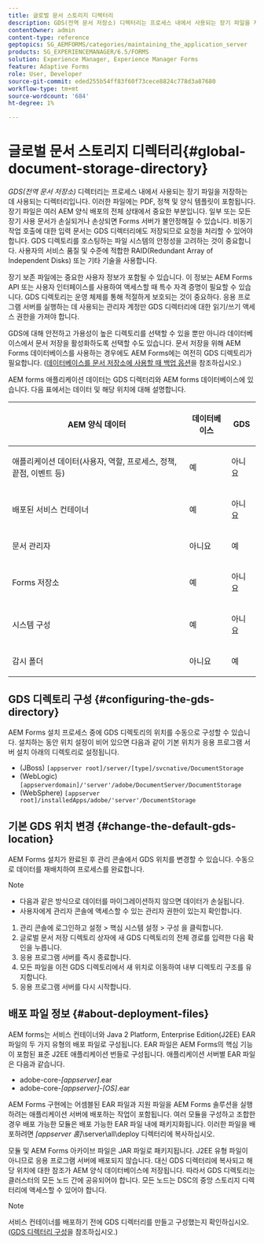 ```yaml
---
title: 글로벌 문서 스토리지 디렉터리
description: GDS(전역 문서 저장소) 디렉터리는 프로세스 내에서 사용되는 장기 파일을 저장하는 데 사용되는 디렉터리입니다.
contentOwner: admin
content-type: reference
geptopics: SG_AEMFORMS/categories/maintaining_the_application_server
products: SG_EXPERIENCEMANAGER/6.5/FORMS
solution: Experience Manager, Experience Manager Forms
feature: Adaptive Forms
role: User, Developer
source-git-commit: eded255b54ff83f60f73cece8824c778d3a87680
workflow-type: tm+mt
source-wordcount: '684'
ht-degree: 1%

---
```


# 글로벌 문서 스토리지 디렉터리{#global-document-storage-directory}

*GDS(전역 문서 저장소)* 디렉터리는 프로세스 내에서 사용되는 장기 파일을 저장하는 데 사용되는 디렉터리입니다. 이러한 파일에는 PDF, 정책 및 양식 템플릿이 포함됩니다. 장기 파일은 여러 AEM 양식 배포의 전체 상태에서 중요한 부분입니다. 일부 또는 모든 장기 사용 문서가 손실되거나 손상되면 Forms 서버가 불안정해질 수 있습니다. 비동기 작업 호출에 대한 입력 문서는 GDS 디렉터리에도 저장되므로 요청을 처리할 수 있어야 합니다. GDS 디렉토리를 호스팅하는 파일 시스템의 안정성을 고려하는 것이 중요합니다. 사용자의 서비스 품질 및 수준에 적합한 RAID(Redundant Array of Independent Disks) 또는 기타 기술을 사용합니다.

장기 보존 파일에는 중요한 사용자 정보가 포함될 수 있습니다. 이 정보는 AEM Forms API 또는 사용자 인터페이스를 사용하여 액세스할 때 특수 자격 증명이 필요할 수 있습니다. GDS 디렉토리는 운영 체제를 통해 적절하게 보호되는 것이 중요하다. 응용 프로그램 서버를 실행하는 데 사용되는 관리자 계정만 GDS 디렉터리에 대한 읽기/쓰기 액세스 권한을 가져야 합니다.

GDS에 대해 안전하고 가용성이 높은 디렉토리를 선택할 수 있을 뿐만 아니라 데이터베이스에서 문서 저장을 활성화하도록 선택할 수도 있습니다. 문서 저장을 위해 AEM Forms 데이터베이스를 사용하는 경우에도 AEM Forms에는 여전히 GDS 디렉토리가 필요합니다. ([데이터베이스를 문서 저장소에 사용할 때 백업 옵션](/help/forms/using/admin-help/files-back-recover.md#backup-options-when-database-is-used-for-document-storage)을 참조하십시오.)

AEM forms 애플리케이션 데이터는 GDS 디렉터리와 AEM forms 데이터베이스에 있습니다. 다음 표에서는 데이터 및 해당 위치에 대해 설명합니다.

<table>
 <thead>
  <tr>
   <th><p>AEM 양식 데이터</p></th>
   <th><p>데이터베이스</p></th>
   <th><p>GDS</p></th>
  </tr>
 </thead>
 <tbody>
  <tr>
   <td><p>애플리케이션 데이터(사용자, 역할, 프로세스, 정책, 끝점, 이벤트 등)</p></td>
   <td><p>예</p></td>
   <td><p>아니요</p></td>
  </tr>
  <tr>
   <td><p>배포된 서비스 컨테이너</p></td>
   <td><p>예</p></td>
   <td><p>아니요</p></td>
  </tr>
  <tr>
   <td><p>문서 관리자 </p></td>
   <td><p>아니요</p></td>
   <td><p>예</p></td>
  </tr>
  <tr>
   <td><p>Forms 저장소</p></td>
   <td><p>예</p></td>
   <td><p>아니요</p></td>
  </tr>
  <tr>
   <td><p>시스템 구성</p></td>
   <td><p>예</p></td>
   <td><p>아니요</p></td>
  </tr>
  <tr>
   <td><p>감시 폴더</p></td>
   <td><p>아니요</p></td>
   <td><p>예</p></td>
  </tr>
 </tbody>
</table>

## GDS 디렉토리 구성 {#configuring-the-gds-directory}

AEM Forms 설치 프로세스 중에 GDS 디렉토리의 위치를 수동으로 구성할 수 있습니다. 설치하는 동안 위치 설정이 비어 있으면 다음과 같이 기본 위치가 응용 프로그램 서버 설치 아래의 디렉토리로 설정됩니다.

* (JBoss) `[appserver root]/server/[type]/svcnative/DocumentStorage`
* (WebLogic) `[appserverdomain]/'server'/adobe/DocumentServer/DocumentStorage`
* (WebSphere) `[appserver root]/installedApps/adobe/'server'/DocumentStorage`

## 기본 GDS 위치 변경 {#change-the-default-gds-location}

AEM Forms 설치가 완료된 후 관리 콘솔에서 GDS 위치를 변경할 수 있습니다. 수동으로 데이터를 재배치하여 프로세스를 완료합니다.

>[!NOTE]
>
>* 다음과 같은 방식으로 데이터를 마이그레이션하지 않으면 데이터가 손실됩니다.
>* 사용자에게 관리자 콘솔에 액세스할 수 있는 관리자 권한이 있는지 확인합니다.

1. 관리 콘솔에 로그인하고 설정 > 핵심 시스템 설정 > 구성 을 클릭합니다.
1. 글로벌 문서 저장 디렉토리 상자에 새 GDS 디렉토리의 전체 경로를 입력한 다음 확인을 누릅니다.
1. 응용 프로그램 서버를 즉시 종료합니다.
1. 모든 파일을 이전 GDS 디렉토리에서 새 위치로 이동하여 내부 디렉토리 구조를 유지합니다.
1. 응용 프로그램 서버를 다시 시작합니다.

## 배포 파일 정보 {#about-deployment-files}

AEM forms는 서비스 컨테이너와 Java 2 Platform, Enterprise Edition(J2EE) EAR 파일의 두 가지 유형의 배포 파일로 구성됩니다. EAR 파일은 AEM Forms의 핵심 기능이 포함된 표준 J2EE 애플리케이션 번들로 구성됩니다. 애플리케이션 서버별 EAR 파일은 다음과 같습니다.

* adobe-core-*[appserver]*.ear
* adobe-core-*[appserver]*-*[OS]*.ear

AEM Forms 구현에는 어셈블된 EAR 파일과 지원 파일을 AEM Forms 솔루션을 실행하려는 애플리케이션 서버에 배포하는 작업이 포함됩니다. 여러 모듈을 구성하고 조합한 경우 배포 가능한 모듈은 배포 가능한 EAR 파일 내에 패키지화됩니다. 이러한 파일을 배포하려면 *[appserver 홈]*\server\all\deploy 디렉터리에 복사하십시오.

모듈 및 AEM Forms 아카이브 파일은 JAR 파일로 패키지됩니다. J2EE 유형 파일이 아니므로 응용 프로그램 서버에 배포되지 않습니다. 대신 GDS 디렉터리에 복사되고 해당 위치에 대한 참조가 AEM 양식 데이터베이스에 저장됩니다. 따라서 GDS 디렉토리는 클러스터의 모든 노드 간에 공유되어야 합니다. 모든 노드는 DSC의 중앙 스토리지 디렉터리에 액세스할 수 있어야 합니다.

>[!NOTE]
>
>서비스 컨테이너를 배포하기 전에 GDS 디렉터리를 만들고 구성했는지 확인하십시오. ([GDS 디렉터리 구성](global-document-storage-directory.md#configuring-the-gds-directory)을 참조하십시오.)
